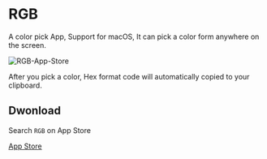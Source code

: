 # RGB
A color pick App, Support for macOS, It can pick a color form anywhere on the screen.

![RGB-App-Store](https://user-images.githubusercontent.com/1193966/72804897-90c2e080-3c8c-11ea-88e7-b124a1be9fe7.png)

After you pick a color, Hex format code will automatically copied to your clipboard.


## Dwonload

Search `RGB` on App Store

<a href=“http://apps.apple.com/us/app/id1495768228”>App Store</a>